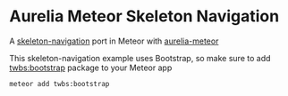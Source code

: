 # Aurelia Meteor Skeleton Navigation

A [skeleton-navigation](http://github.com/aurelia/skeleton-navigation) port in Meteor with [aurelia-meteor](http://github.com/ahmedshuhel/aurelia-meteor)

This skeleton-navigation example uses Bootstrap, so make sure to add
[twbs:bootstrap](https://atmospherejs.com/twbs/bootstrap) package to your Meteor app

```
meteor add twbs:bootstrap
```
